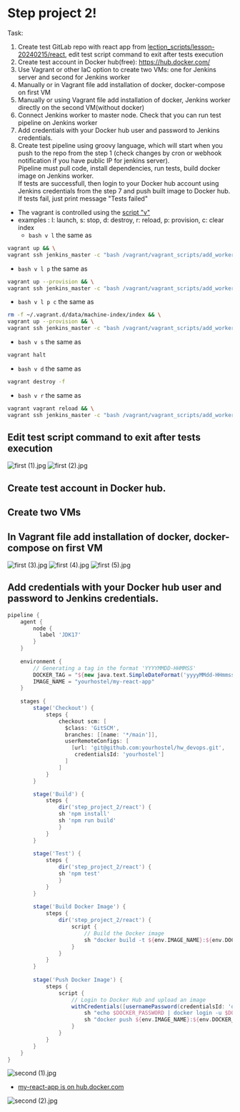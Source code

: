 # Step project 2!

Task:
1. Create test GitLab repo with react app from [lection_scripts/lesson-20240215/react](https://gitlab.com/dan-it/groups/devops2/lection_scripts/-/tree/main/lesson-20240215/react?ref_type=heads), edit test script command to exit after tests execution
2. Create test account in Docker hub(free): https://hub.docker.com/
3. Use Vagrant or other IaC option to create two VMs: one for Jenkins server and second for Jenkins worker
4. Manually or in Vagrant file add installation of docker, docker-compose on first VM
5. Manually or using Vagrant file add installation of docker, Jenkins worker directly on the second VM(without docker)
6. Connect Jenkins worker to master node. Check that you can run test pipeline on Jenkins worker
7. Add credentials with your Docker hub user and password to Jenkins credentials.
8. Create test pipeline using groovy language, which will start when you push to the repo from the step 1 (check changes by cron or webhook notification if you have public IP for jenkins server).  
  Pipeline must pull code, install dependencies, run tests, build docker image on Jenkins worker.  
  If tests are successfull, then login to your Docker hub account using Jenkins credentials from the step 7 and push built image to Docker hub.  
  If tests fail, just print message "Tests failed"

- The vagrant is controlled using the [script "v"](https://github.com/yourhostel/hw_devops/blob/main/step_project_2/v) 
- examples :
  l: launch, s: stop, d: destroy, r: reload, p: provision, c: clear index
  - `bash v l`     the same as 
```bash
vagrant up && \
vagrant ssh jenkins_master -c "bash /vagrant/vagrant_scripts/add_worker_key_to_container.sh jenkins"
```
  - `bash v l p`   the same as 
```bash
vagrant up --provision && \
vagrant ssh jenkins_master -c "bash /vagrant/vagrant_scripts/add_worker_key_to_container.sh jenkins"
```
  - `bash v l p c` the same as 
```bash
rm -f ~/.vagrant.d/data/machine-index/index && \
vagrant up --provision && \
vagrant ssh jenkins_master -c "bash /vagrant/vagrant_scripts/add_worker_key_to_container.sh jenkins" 
```
  - `bash v s` the same as 
```bash
vagrant halt
```
  - `bash v d` the same as 
```bash
vagrant destroy -f
```
  - `bash v r` the same as 
```bash
vagrant vagrant reload && \
vagrant ssh jenkins_master -c "bash /vagrant/vagrant_scripts/add_worker_key_to_container.sh jenkins"
```

## Edit test script command to exit after tests execution
![first (1).jpg](screenshots%2Ffirst%20%281%29.jpg)
![first (2).jpg](screenshots%2Ffirst%20%282%29.jpg)
## Create test account in Docker hub.
## Create two VMs
## In Vagrant file add installation of docker, docker-compose on first VM
![first (3).jpg](screenshots%2Ffirst%20%283%29.jpg)
![first (4).jpg](screenshots%2Ffirst%20%284%29.jpg)
![first (5).jpg](screenshots%2Ffirst%20%285%29.jpg)
## Add credentials with your Docker hub user and password to Jenkins credentials.

```groovy
pipeline {
    agent {
        node {     
          label 'JDK17'
        }  
    }
    
    environment {
        // Generating a tag in the format 'YYYYMMDD-HHMMSS'
        DOCKER_TAG = "${new java.text.SimpleDateFormat('yyyyMMdd-HHmmss').format(new Date())}"
        IMAGE_NAME = "yourhostel/my-react-app"
    }
    
    stages {
        stage('Checkout') {
            steps {
                checkout scm: [ 
                  $class: 'GitSCM', 
                  branches: [[name: '*/main']], 
                  userRemoteConfigs: [
                    [url: 'git@github.com:yourhostel/hw_devops.git',
                     credentialsId: 'yourhostel']
                  ]
                ]
            }
        }

        stage('Build') {
            steps {
                dir('step_project_2/react') {
                sh 'npm install'
                sh 'npm run build'
                } 
            }
        }
        
        stage('Test') {
            steps {
                dir('step_project_2/react') {
                sh 'npm test'
                } 
            }
        }
        
        stage('Build Docker Image') {
            steps {
                dir('step_project_2/react') {
                    script {
                        // Build the Docker image
                        sh "docker build -t ${env.IMAGE_NAME}:${env.DOCKER_TAG} ."
                    }
                }
            }
        }
        
        stage('Push Docker Image') {
            steps {
                script {
                    // Login to Docker Hub and upload an image
                    withCredentials([usernamePassword(credentialsId: 'docker-hub', usernameVariable: 'DOCKER_USERNAME', passwordVariable: 'DOCKER_PASSWORD')]) {
                        sh "echo $DOCKER_PASSWORD | docker login -u $DOCKER_USERNAME --password-stdin"
                        sh "docker push ${env.IMAGE_NAME}:${env.DOCKER_TAG}"
                    }
                }
            }
        }
    }
}
```
![second (1).jpg](screenshots%2Fsecond%20%281%29.jpg)
- [my-react-app is on hub.docker.com](https://hub.docker.com/repository/docker/yourhostel/my-react-app/general) 
 
![second (2).jpg](screenshots%2Fsecond%20%282%29.jpg)